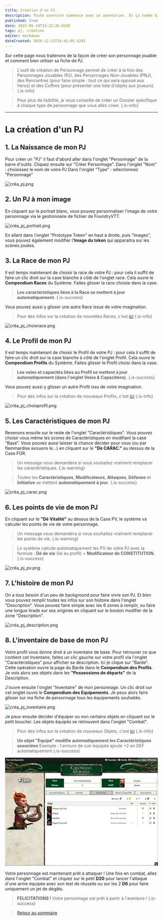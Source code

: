```yaml
---
title: Création d'un PJ
description: Toute aventure commence avec un aventurier. Et ça tombe bien c'est ici que la votre commence
published: true
date: 2022-05-19T13:22:26.619Z
tags: pj, création
editor: markdown
dateCreated: 2020-12-23T16:41:05.529Z
---
```


Sur cette page nous traiterons de la façon de créer son personnage jouable et comment bien utiliser sa fiche de PJ.

> L'outil de création de Personnage permet de créer à la fois des Personnages Jouables (PJ), des Personnages Non-Jouables (PNJ), des Rencontres (pour faire simple : tout ce qui sera opposé aux héros) et des Coffres (pour présenter une liste d'objets aux joueurs).
{.is-info}

> Pour plus de lisibilité, je vous conseille de créer un Dossier spécifique à chaque type de personnage que vous allez créer.
{.is-info}
---

# La création d'un PJ
## 1. La Naissance de mon PJ
Pour créer un "PJ" il faut d'abord aller dans l'onglet "Personnage" de la barre d'outils. 
Cliquez ensuite sur "Créer Personnage".
Dans l'onglet "Nom" : choisissez le nom de votre PJ
Dans l'onglet "Type" : sélectionnez "Personnage"

![créa_pj.png](/images/chroniquesoubliees/créa_pj.png)

## 2. Un PJ à mon image
En cliquant sur le portrait blanc, vous pouvez personnaliser l'image de votre personnage via le gestionnaire de fichier de FoundryVTT.

![créa_pj_portrait.png](/images/chroniquesoubliees/créa_pj_portrait.png)

En allant dans l'onglet "Prototype Token" en haut à droite, puis "Images", vous pouvez également modifier l'**Image du token** qui apparaitra sur les scènes jouées.

## 3. La Race de mon PJ
Il est temps maintenant de choisir la race de votre PJ : pour cela il suffit de faire un clic droit sur la case blanche à côté de l'onglet race.
Cela ouvre le **Compendium Races** du Système. Faites glisser la race choisie dans la case. 
> **Les caractéristiques liées à la Race se mettent à jour automatiquement.**
{.is-success}

Vous pouvez aussi y glisser une autre Race issue de votre imagination.
> Pour des infos sur la création de nouvelles Races, c'est [ici](/fr/systemes/fr-chrooubliees/species)
{.is-info}

![créa_pj_choixrace.png](/images/chroniquesoubliees/créa_pj_choixrace.png)

## 4. Le Profil de mon PJ
Il est temps maintenant de choisir le Profil de votre PJ : pour cela il suffit de faire un clic droit sur la case blanche à côté de l'onglet Profil.
Cela ouvre le **Compendium Profils** du Système. Faites glisser le Profil choisi dans la case. 
> **Les voies et capacités liées au Profil se mettent à jour automatiquement (dans l'onglet Voies & Capacitées).**
{.is-success}

Vous pouvez aussi y glisser un autre Profil issu de votre imagination.
> Pour des infos sur la création de nouveaux Profils, c'est [ici](/fr/systemes/fr-chrooubliees/customisation)
{.is-info}

![créa_pj_choixprofil.png](/images/chroniquesoubliees/créa_pj_choixprofil.png)

## 5. Les Caractéristiques de mon PJ
Revenons ensuite sur le reste de l'onglet "Caractéristiques".
Vous pouvez choisir vous même les scores de Caractéristiques en modifiant la case "Base".
Vous pouvez aussi laisser la chance décider pour vous (ou par flemmardise avouons le...) en cliquant sur le **"Dé CARAC."** au dessus de la Case FOR.
> Un message vous demandera si vous souhaitez vraiment remplacer les caractéristiques.
{.is-warning}

> Toutes les **Caractéristiques**, **Modificateurs**, **Attaques**, **Défense** et **Initiative** se mettent **automatiquement à jour**.
{.is-success}

![créa_pj_carac.png](/images/chroniquesoubliees/créa_pj_carac.png)

## 6. Les points de vie de mon PJ
En cliquant sur le **"Dé Vitalité"** au dessus de la Case PV, le système va calculer les points de vie de votre personnage.

> Un message vous demandera si vous souhaitez vraiment remplacer les points de vie.
{.is-warning}

> Le système calcule automatiquement les PV de votre PJ avec la formule :
**Dé de vie** (lié au profil) + **Modificateur de CONSTITUTION**.
{.is-success}

![créa_pj_pv.png](/images/chroniquesoubliees/créa_pj_pv.png)

## 7. L'histoire de mon PJ
On a tous besoin d'un peu de background pour faire vivre son PJ.
Et bien vous pouvez remplir toutes les infos sur son histoire dans l'onglet "Description".
Vous pouvez faire simple avec les 6 zones à remplir, ou faire une longue tirade sur ses origines en cliquant sur le bouton modifier de la zone "Description".

![créa_pj_description.png](/images/chroniquesoubliees/créa_pj_description.png)

## 8. L'inventaire de base de mon PJ
Votre profil vous donne droit à un inventaire de base.
Pour retrouver ce que contient cet Inventaire, faites un clic gauche sur votre profil via l'onglet "Caractéristiques" pour afficher sa description. 
Ici je clique sur "Barde".
Cette opération ouvre la page du Barde dans le **Compendium des Profils**. Je vois alors ses objets dans les **"Possessions de départs"** de la Description.

J'ouvre ensuite l'onglet "Inventaire" de mon personnage. Un clic droit sur cet onglet ouvre le **Compendium des Equipements**. Je peux alors faire glisser sur ma fiche de personnage tous les équipements souhaités.

![créa_pj_inventaire.png](/images/chroniquesoubliees/customisation/créa_pj_inventaire.png)

Je peux ensuite décider d'équiper ou non certains objets en cliquant sur le petit bouclier. Les objets équipés se retrouvent dans l'onglet "Combat".

> Pour des infos sur la création de nouveaux Objets, c'est [ici](/fr/systemes/fr-chrooubliees/creaobjets)
{.is-info}

> **Un objet "Equipé" modifie automatiquement les Caractéristiques associées**
Exemple : l'armure de cuir équipée ajoute +2 en DEF automatiquement
{.is-success}

![pj_inventaire_2.png](/images/chroniquesoubliees/customisation/pj_inventaire_2.png)

Votre personnage est maintenant prêt à attaquer ! Une fois en combat, allez dans l'onglet "Combat" et cliquez sur le petit **D20** pour lancer l'attaque d'une arme équipée avec son test de réussite ou sur les 2 **D6** pour faire uniquement un jet de dégâts.

> **FELICITATIONS !** Votre personnage est prêt à partir à l'aventure !
{.is-success}

> [Retour au sommaire](/fr/systemes/fr-chrooubliees)